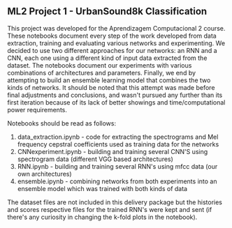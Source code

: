 ## ML2 Project 1 - UrbanSound8k Classification


This project was developed for the Aprendizagem Computacional 2 course.
These notebooks document every step of the work developed from data extraction, training and evaluating various networks and experimenting.
We decided to use two different approaches for our networks: an RNN and a CNN, each one using a different kind of input data extracted from the dataset. The notebooks document our experiments with various combinations of architectures and parameters.
Finally, we end by attempting to build an ensemble learning model that combines the two kinds of networks. It should be noted that this attempt was made before final adjustments and conclusions, and wasn't pursued any further than its first iteration because of its lack of better showings and time/computational power requirements.

Notebooks should be read as follows:
1. data_extraction.ipynb - code for extracting the spectrograms and Mel frequency cepstral coefficients used as training data for the networks 
2. CNNexperiment.ipynb - building and training several CNN'S using spectrogram data (different VGG based architectures)
3. RNN.ipynb - building and training several RNN's using mfcc data (our own architectures)
4. ensemble.ipynb - combining networks from both experiments into an ensemble model which was trained with both kinds of data


The dataset files are not included in this delivery package but the histories and scores respective files for the trained RNN's were kept and sent (if there's any curiosity in changing the k-fold plots in the notebook).
